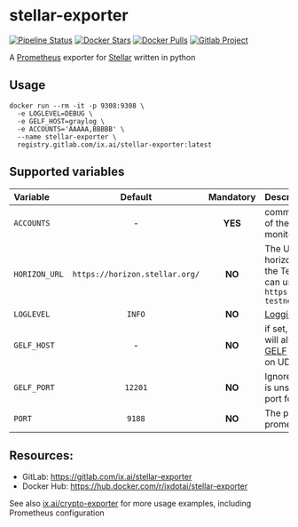 # stellar-exporter

[![Pipeline Status](https://gitlab.com/ix.ai/stellar-exporter/badges/master/pipeline.svg)](https://gitlab.com/ix.ai/stellar-exporter/)
[![Docker Stars](https://img.shields.io/docker/stars/ixdotai/stellar-exporter.svg)](https://hub.docker.com/r/ixdotai/stellar-exporter/)
[![Docker Pulls](https://img.shields.io/docker/pulls/ixdotai/stellar-exporter.svg)](https://hub.docker.com/r/ixdotai/stellar-exporter/)
[![Gitlab Project](https://img.shields.io/badge/GitLab-Project-554488.svg)](https://gitlab.com/ix.ai/stellar-exporter/)

A [Prometheus](https://prometheus.io) exporter for [Stellar](https://www.stellar.org/) written in python

## Usage
```
docker run --rm -it -p 9308:9308 \
  -e LOGLEVEL=DEBUG \
  -e GELF_HOST=graylog \
  -e ACCOUNTS='AAAAA,BBBBB' \
  --name stellar-exporter \
  registry.gitlab.com/ix.ai/stellar-exporter:latest
```

## Supported variables

| **Variable**  | **Default**                    | **Mandatory** | **Description**                                                                                                        |
|:--------------|:------------------------------:|:-------------:|:-----------------------------------------------------------------------------------------------------------------------|
| `ACCOUNTS`    | -                              | **YES**       | comma separated list of the accounts monitor the balances                                                              |
| `HORIZON_URL` | `https://horizon.stellar.org/` | **NO**        | The URL of the horizon server. For the Test network you can use `https://horizon-testnet.stellar.org/`                 |
| `LOGLEVEL`    | `INFO`                         | **NO**        | [Logging Level](https://docs.python.org/3/library/logging.html#levels)                                                 |
| `GELF_HOST`   | -                              | **NO**        | if set, the exporter will also log to this [GELF](https://docs.graylog.org/en/3.0/pages/gelf.html) capable host on UDP |
| `GELF_PORT`   | `12201`                        | **NO**        | Ignored, if `GELF_HOST` is unset. The UDP port for GELF logging                                                        |
| `PORT`        | `9188`                         | **NO**        | The port for prometheus metrics                                                                                        |



## Resources:
* GitLab: https://gitlab.com/ix.ai/stellar-exporter
* Docker Hub: https://hub.docker.com/r/ixdotai/stellar-exporter

See also [ix.ai/crypto-exporter](https://gitlab.com/ix.ai/crypto-exporter) for more usage examples, including Prometheus configuration
